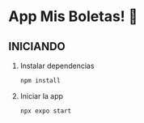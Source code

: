 # App Mis Boletas! 👋

## INICIANDO

1. Instalar dependencias

   ```bash
   npm install
   ```

2. Iniciar la app

   ```bash
   npx expo start
   ```

